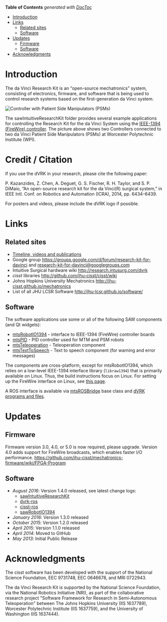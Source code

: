 <!-- START doctoc generated TOC please keep comment here to allow auto update -->
<!-- DON'T EDIT THIS SECTION, INSTEAD RE-RUN doctoc TO UPDATE -->
**Table of Contents**  *generated with [DocToc](http://doctoc.herokuapp.com/)*

- [Introduction](#introduction)
- [Links](#links)
  - [Related sites](#related-sites)
  - [Software](#software)
- [Updates](#updates)
  - [Firmware](#firmware)
  - [Software](#software-1)
- [Acknowledgments](#acknowledgments)

<!-- END doctoc generated TOC please keep comment here to allow auto update -->

# Introduction

The da Vinci Research Kit is an “open-source mechatronics” system, consisting of electronics, firmware, and software that is being used to control research systems based on the first-generation da Vinci system.

![Controller with Patient Side Manipulators (PSMs)](/jhu-dvrk/sawIntuitiveResearchKit/wiki/ControllerWithPSM.jpg)

The sawIntuitiveResearchKit folder provides several example applications for controlling the Research Kit for the da Vinci System using the [IEEE-1394 (FireWire) controller](http://jhu-cisst.github.io/mechatronics/). The picture above shows two Controllers connected to two da Vinci Patient Side Manipulators (PSMs) at Worcester Polytechnic Institute (WPI).

# Credit / Citation

If you use the dVRK in your research, please cite the following paper:

P. Kazanzides, Z. Chen, A. Deguet, G. S. Fischer, R. H. Taylor, and S. P. DiMaio, “An open-source research kit for the da Vinci(R) surgical system,” in IEEE Intl. Conf. on Robotics and Automation (ICRA), 2014, pp. 6434–6439.

For posters and videos, please include the dVRK logo if possible.

# Links

## Related sites

* [Timeline, videos and publications](/jhu-dvrk/sawIntuitiveResearchKit/wiki/Timeline)
* Google group https://groups.google.com/d/forum/research-kit-for-davinci and research-kit-for-davinci@googlegroups.com
* Intuitive Surgical hardware wiki http://research.intusurg.com/dvrk
* *cisst* libraries http://github.com/jhu-cisst/cisst/wiki
* Johns Hopkins University Mechatronics http://jhu-cisst.github.io/mechatronics
* List of all JHU LCSR Software http://jhu-lcsr.github.io/software/

## Software

The software applications use some or all of the following SAW components (and Qt widgets):
* [mtsRobotIO1394](https://github.com/jhu-saw/sawRobotIO1394) - interface to IEEE-1394 (FireWire) controller boards
* [mtsPID](https://github.com/jhu-saw/sawControllers) - PID controller used for MTM and PSM robots
* [mtsTeleoperation](https://github.com/jhu-saw/sawControllers) - Teleoperation component
* [mtsTextToSpeech](https://github.com/jhu-saw/sawTextToSpeech) - Text to speech component (for warning and error messages)

The components are cross-platform, except for mtsRobotIO1394, which relies on a low-level IEEE-1394 interface library (`libraw1394`) that is primarily available on Linux. Thus, the build instructions focus on Linux. For setting up the FireWire interface on Linux, see [this page](/jhu-cisst/mechatronics-software/wiki/Development-Environment).

A ROS interface is available via [mtsROSBridge](https://github.com/jhu-cisst/cisst-ros) base class and [dVRK programs and files](https://github.com/jhu-dvrk/dvrk-ros).

# Updates

## Firmware

Firmware version 3.0, 4.0, or 5.0 is now required, please upgrade.  Version 4.0 adds support for FireWire broadcasts, which enables faster I/O performance.
https://github.com/jhu-cisst/mechatronics-firmware/wiki/FPGA-Program 

## Software

* *August 2016*: Version 1.4.0 released, see latest change logs:
  * [sawIntuitiveResearchKit](https://github.com/jhu-dvrk/sawIntuitiveResearchKit/blob/master/CHANGELOG.md)
  * [dvrk-ros](https://github.com/jhu-dvrk/dvrk-ros/blob/master/CHANGELOG.md)
  * [cisst-ros](https://github.com/jhu-cisst/cisst-ros/blob/master/CHANGELOG.md)
  * [sawRobotIO1394](https://github.com/jhu-saw/sawRobotIO1394/blob/master/CHANGELOG.md)
* *January 2016*: Version 1.3.0 released
* *October 2015*: Version 1.2.0 released
* *April 2015*: Version 1.1.0 released
* *April 2014*: Moved to GitHub
* *May 2013*: Initial Public Release

# Acknowledgments

The cisst software has been developed with the support of the National Science Foundation, EEC 9731748, EEC 0646678, and MRI 0722943.

The da Vinci Research Kit is supported by the National Science Foundation, via the National Robotics Initiative (NRI), as part of the collaborative research project "Software Framework for Research in Semi-Autonomous Teleoperation" between The Johns Hopkins University (IIS 1637789), Worcester Polytechnic Institute (IIS 1637759), and the University of Washington (IIS 1637444).

